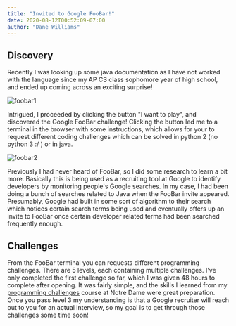 ```yaml
---
title: "Invited to Google FooBar!"
date: 2020-08-12T00:52:09-07:00
author: "Dane Williams"
---
```


## Discovery 

Recently I was looking up some java documentation as I have not worked with the language since my AP CS class sophomore year of high school, and ended up coming across an exciting surprise!

![foobar1](/images/foobar1.jpg)

Intrigued, I proceeded by clicking the button "I want to play", and discovered the Google FooBar challenge!
Clicking the button led me to a terminal in the browser with some instructions, which allows for your to request different coding challenges which can be solved in python 2 (no python 3 :/ ) or in java. 

![foobar2](/images/foobar2.jpg)

Previously I had never heard of FooBar, so I did some research to learn a bit more. 
Basically this is being used as a recruiting tool at Google to identify developers by monitoring people's Google searches. 
In my case, I had been doing a bunch of searches related to Java when the FooBar invite appeared. 
Presumably, Google had built in some sort of algorithm to their search which notices certain search terms being used and eventually offers up an invite to FooBar once certain developer related terms had been searched frequently enough.  


## Challenges

From the FooBar terminal you can requests different programming challenges. 
There are 5 levels, each containing multiple challenges. 
I've only completed the first challenge so far, which I was given 48 hours to complete after opening. 
It was fairly simple, and the skills I learned from my [programming challenges](https://www3.nd.edu/~pbui/teaching/cse.34872.su20/) course at Notre Dame were great preparation. 
Once you pass level 3 my understanding is that a Google recruiter will reach out to you for an actual interview, so my goal is to get through those challenges some time soon!
